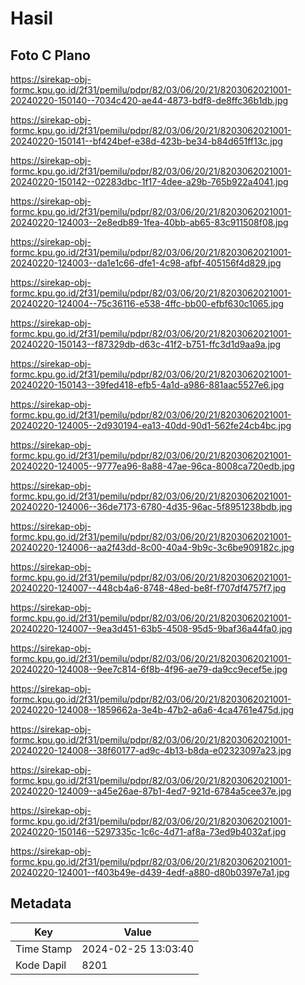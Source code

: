 # Hasil

## Foto C Plano

https://sirekap-obj-formc.kpu.go.id/2f31/pemilu/pdpr/82/03/06/20/21/8203062021001-20240220-150140--7034c420-ae44-4873-bdf8-de8ffc36b1db.jpg

https://sirekap-obj-formc.kpu.go.id/2f31/pemilu/pdpr/82/03/06/20/21/8203062021001-20240220-150141--bf424bef-e38d-423b-be34-b84d651ff13c.jpg

https://sirekap-obj-formc.kpu.go.id/2f31/pemilu/pdpr/82/03/06/20/21/8203062021001-20240220-150142--02283dbc-1f17-4dee-a29b-765b922a4041.jpg

https://sirekap-obj-formc.kpu.go.id/2f31/pemilu/pdpr/82/03/06/20/21/8203062021001-20240220-124003--2e8edb89-1fea-40bb-ab65-83c911508f08.jpg

https://sirekap-obj-formc.kpu.go.id/2f31/pemilu/pdpr/82/03/06/20/21/8203062021001-20240220-124003--da1e1c66-dfe1-4c98-afbf-405156f4d829.jpg

https://sirekap-obj-formc.kpu.go.id/2f31/pemilu/pdpr/82/03/06/20/21/8203062021001-20240220-124004--75c36116-e538-4ffc-bb00-efbf630c1065.jpg

https://sirekap-obj-formc.kpu.go.id/2f31/pemilu/pdpr/82/03/06/20/21/8203062021001-20240220-150143--f87329db-d63c-41f2-b751-ffc3d1d9aa9a.jpg

https://sirekap-obj-formc.kpu.go.id/2f31/pemilu/pdpr/82/03/06/20/21/8203062021001-20240220-150143--39fed418-efb5-4a1d-a986-881aac5527e6.jpg

https://sirekap-obj-formc.kpu.go.id/2f31/pemilu/pdpr/82/03/06/20/21/8203062021001-20240220-124005--2d930194-ea13-40dd-90d1-562fe24cb4bc.jpg

https://sirekap-obj-formc.kpu.go.id/2f31/pemilu/pdpr/82/03/06/20/21/8203062021001-20240220-124005--9777ea96-8a88-47ae-96ca-8008ca720edb.jpg

https://sirekap-obj-formc.kpu.go.id/2f31/pemilu/pdpr/82/03/06/20/21/8203062021001-20240220-124006--36de7173-6780-4d35-96ac-5f8951238bdb.jpg

https://sirekap-obj-formc.kpu.go.id/2f31/pemilu/pdpr/82/03/06/20/21/8203062021001-20240220-124006--aa2f43dd-8c00-40a4-9b9c-3c6be909182c.jpg

https://sirekap-obj-formc.kpu.go.id/2f31/pemilu/pdpr/82/03/06/20/21/8203062021001-20240220-124007--448cb4a6-8748-48ed-be8f-f707df4757f7.jpg

https://sirekap-obj-formc.kpu.go.id/2f31/pemilu/pdpr/82/03/06/20/21/8203062021001-20240220-124007--9ea3d451-63b5-4508-95d5-9baf36a44fa0.jpg

https://sirekap-obj-formc.kpu.go.id/2f31/pemilu/pdpr/82/03/06/20/21/8203062021001-20240220-124008--9ee7c814-6f8b-4f96-ae79-da9cc9ecef5e.jpg

https://sirekap-obj-formc.kpu.go.id/2f31/pemilu/pdpr/82/03/06/20/21/8203062021001-20240220-124008--1859662a-3e4b-47b2-a6a6-4ca4761e475d.jpg

https://sirekap-obj-formc.kpu.go.id/2f31/pemilu/pdpr/82/03/06/20/21/8203062021001-20240220-124008--38f60177-ad9c-4b13-b8da-e02323097a23.jpg

https://sirekap-obj-formc.kpu.go.id/2f31/pemilu/pdpr/82/03/06/20/21/8203062021001-20240220-124009--a45e26ae-87b1-4ed7-921d-6784a5cee37e.jpg

https://sirekap-obj-formc.kpu.go.id/2f31/pemilu/pdpr/82/03/06/20/21/8203062021001-20240220-150146--5297335c-1c6c-4d71-af8a-73ed9b4032af.jpg

https://sirekap-obj-formc.kpu.go.id/2f31/pemilu/pdpr/82/03/06/20/21/8203062021001-20240220-124001--f403b49e-d439-4edf-a880-d80b0397e7a1.jpg


## Metadata

| Key        | Value               |
| ---------- | ------------------- |
| Time Stamp | 2024-02-25 13:03:40 |
| Kode Dapil | 8201                |



